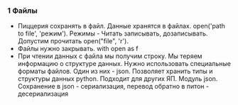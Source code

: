 
### 1 Файлы
- Пиццерия сохранять в файл. Данные хранятся в файлах. open('path to file', 'режим'). Режимы - Читать записывать, дозаписывать. Допустим прочитать open("file", 'r').
- Файлы нужно закрывать. with open as f
- При чтении данных с файла мы получим строку. Мы теряем информацию о структуре данных. Нужно использовать специальные форматы файлов. Один из них - json. Позволяет хранить типы и структуры данных python. Подходит для других ЯП. Модуль json. Сохранение в json - сериализация, перевод обратно в питон - десериализация

